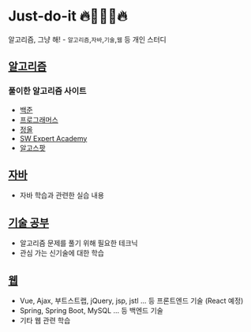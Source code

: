 # Just-do-it 🔥👨🏻‍💻🔥
알고리즘, 그냥 해! - `알고리즘`,`자바`,`기술`,`웹` 등 개인 스터디



## [알고리즘](./src/algorithm)

### 풀이한 알고리즘 사이트

- [백준](https://www.acmicpc.net/)
- [프로그래머스](https://programmers.co.kr/)
- [정올](http://www.jungol.co.kr/)
- [SW Expert Academy](https://swexpertacademy.com/main/main.do)
- [알고스팟](https://www.algospot.com/judge/problem/list/?tag=&source=%EC%95%8C%EA%B3%A0%EB%A6%AC%EC%A6%98+%EB%AC%B8%EC%A0%9C+%ED%95%B4%EA%B2%B0+%EC%A0%84%EB%9E%B5&author=)



## [자바](./src/javaStudy)

- 자바 학습과 관련한 실습 내용



## [기술 공부](./src/technic)

- 알고리즘 문제를 풀기 위해 필요한 테크닉
- 관심 가는 신기술에 대한 학습



## [웹](./src/web)

- Vue, Ajax, 부트스트랩, jQuery, jsp, jstl ... 등 프론트엔드 기술 (React 예정)
- Spring, Spring Boot, MySQL ... 등 백엔드 기술
- 기타 웹 관련 학습

